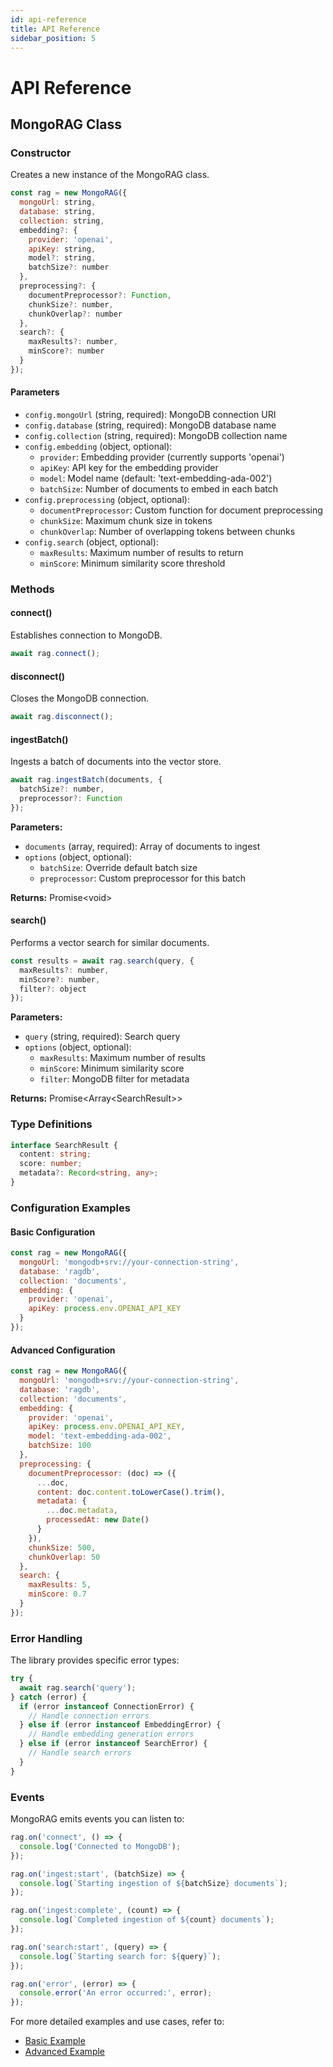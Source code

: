 ```yaml
---
id: api-reference
title: API Reference
sidebar_position: 5
---
```


# API Reference

## MongoRAG Class

### Constructor

Creates a new instance of the MongoRAG class.

```javascript
const rag = new MongoRAG({
  mongoUrl: string,
  database: string,
  collection: string,
  embedding?: {
    provider: 'openai',
    apiKey: string,
    model?: string,
    batchSize?: number
  },
  preprocessing?: {
    documentPreprocessor?: Function,
    chunkSize?: number,
    chunkOverlap?: number
  },
  search?: {
    maxResults?: number,
    minScore?: number
  }
});
```

#### Parameters

- `config.mongoUrl` (string, required): MongoDB connection URI
- `config.database` (string, required): MongoDB database name
- `config.collection` (string, required): MongoDB collection name
- `config.embedding` (object, optional):
  - `provider`: Embedding provider (currently supports 'openai')
  - `apiKey`: API key for the embedding provider
  - `model`: Model name (default: 'text-embedding-ada-002')
  - `batchSize`: Number of documents to embed in each batch
- `config.preprocessing` (object, optional):
  - `documentPreprocessor`: Custom function for document preprocessing
  - `chunkSize`: Maximum chunk size in tokens
  - `chunkOverlap`: Number of overlapping tokens between chunks
- `config.search` (object, optional):
  - `maxResults`: Maximum number of results to return
  - `minScore`: Minimum similarity score threshold

### Methods

#### connect()

Establishes connection to MongoDB.

```javascript
await rag.connect();
```

#### disconnect()

Closes the MongoDB connection.

```javascript
await rag.disconnect();
```

#### ingestBatch()

Ingests a batch of documents into the vector store.

```javascript
await rag.ingestBatch(documents, {
  batchSize?: number,
  preprocessor?: Function
});
```

**Parameters:**
- `documents` (array, required): Array of documents to ingest
- `options` (object, optional):
  - `batchSize`: Override default batch size
  - `preprocessor`: Custom preprocessor for this batch

**Returns:** Promise\<void\>

#### search()

Performs a vector search for similar documents.

```javascript
const results = await rag.search(query, {
  maxResults?: number,
  minScore?: number,
  filter?: object
});
```

**Parameters:**
- `query` (string, required): Search query
- `options` (object, optional):
  - `maxResults`: Maximum number of results
  - `minScore`: Minimum similarity score
  - `filter`: MongoDB filter for metadata

**Returns:** Promise\<Array\<SearchResult\>\>

### Type Definitions

```typescript
interface SearchResult {
  content: string;
  score: number;
  metadata?: Record<string, any>;
}
```

### Configuration Examples

#### Basic Configuration

```javascript
const rag = new MongoRAG({
  mongoUrl: 'mongodb+srv://your-connection-string',
  database: 'ragdb',
  collection: 'documents',
  embedding: {
    provider: 'openai',
    apiKey: process.env.OPENAI_API_KEY
  }
});
```

#### Advanced Configuration

```javascript
const rag = new MongoRAG({
  mongoUrl: 'mongodb+srv://your-connection-string',
  database: 'ragdb',
  collection: 'documents',
  embedding: {
    provider: 'openai',
    apiKey: process.env.OPENAI_API_KEY,
    model: 'text-embedding-ada-002',
    batchSize: 100
  },
  preprocessing: {
    documentPreprocessor: (doc) => ({
      ...doc,
      content: doc.content.toLowerCase().trim(),
      metadata: {
        ...doc.metadata,
        processedAt: new Date()
      }
    }),
    chunkSize: 500,
    chunkOverlap: 50
  },
  search: {
    maxResults: 5,
    minScore: 0.7
  }
});
```

### Error Handling

The library provides specific error types:

```javascript
try {
  await rag.search('query');
} catch (error) {
  if (error instanceof ConnectionError) {
    // Handle connection errors
  } else if (error instanceof EmbeddingError) {
    // Handle embedding generation errors
  } else if (error instanceof SearchError) {
    // Handle search errors
  }
}
```

### Events

MongoRAG emits events you can listen to:

```javascript
rag.on('connect', () => {
  console.log('Connected to MongoDB');
});

rag.on('ingest:start', (batchSize) => {
  console.log(`Starting ingestion of ${batchSize} documents`);
});

rag.on('ingest:complete', (count) => {
  console.log(`Completed ingestion of ${count} documents`);
});

rag.on('search:start', (query) => {
  console.log(`Starting search for: ${query}`);
});

rag.on('error', (error) => {
  console.error('An error occurred:', error);
});
```

For more detailed examples and use cases, refer to:
- [Basic Example](./examples/basic-example.md)
- [Advanced Example](./examples/advanced-example.md)